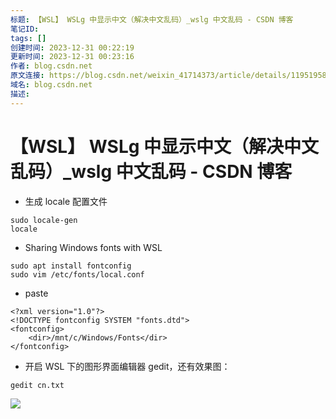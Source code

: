 ```yaml
---
标题: 【WSL】 WSLg 中显示中文（解决中文乱码）_wslg 中文乱码 - CSDN 博客
笔记ID: 
tags: []
创建时间: 2023-12-31 00:22:19
更新时间: 2023-12-31 00:23:16
作者: blog.csdn.net
原文连接: https://blog.csdn.net/weixin_41714373/article/details/119519589
域名: blog.csdn.net
描述: 
---
```


# 【WSL】 WSLg 中显示中文（解决中文乱码）_wslg 中文乱码 - CSDN 博客

- 生成 locale 配置文件

```
sudo locale-gen
locale

```

- Sharing Windows fonts with WSL

```
sudo apt install fontconfig
sudo vim /etc/fonts/local.conf

```

- paste

```
<?xml version="1.0"?>
<!DOCTYPE fontconfig SYSTEM "fonts.dtd">
<fontconfig>
    <dir>/mnt/c/Windows/Fonts</dir>
</fontconfig>

```

- 开启 WSL 下的图形界面编辑器 gedit，还有效果图：

```
gedit cn.txt

```

![](https://img-blog.csdnimg.cn/655f24dada204c2e90f4ed5164adc2a6.png)


